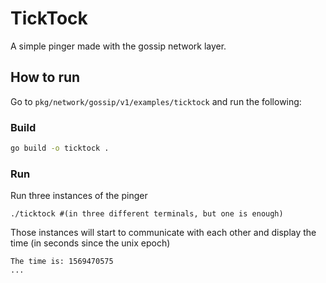 # TickTock
A simple pinger made with the gossip network layer.

## How to run
Go to `pkg/network/gossip/v1/examples/ticktock`
and run the following:

### Build
```bash
go build -o ticktock .
```

### Run
Run three instances of the pinger
```
./ticktock #(in three different terminals, but one is enough)
```

Those instances will start to communicate with each other and display the time
(in seconds since the unix epoch)

```
The time is: 1569470575
...
```
